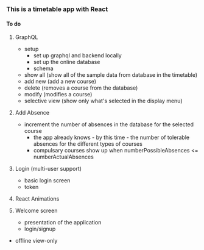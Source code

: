 ### This is a timetable app with React


#### To do

1. GraphQL
    - setup
        - set up graphql and backend locally 
        - set up the online database
        - schema
    - show all (show all of the sample data from database in the timetable)
    - add new (add a new course)
    - delete (removes a course from the database)
    - modify (modifies a course)
    - selective view (show only what's selected in the display menu)

2. Add Absence
    - increment the number of absences in the database for the selected course
        - the app already knows - by this time - the number of tolerable absences for the different types of courses
        - compulsary courses show up when numberPossibleAbsences <= numberActualAbsences

3. Login (multi-user support)
    - basic login screen
    - token

4. React Animations  

5. Welcome screen
    - presentation of the application
    - login/signup


- offline view-only
